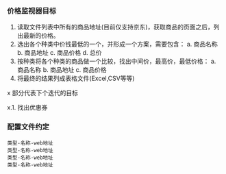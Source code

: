 ### 价格监视器目标

1. 读取文件列表中所有的商品地址(目前仅支持京东)，获取商品的页面之后，列出最新的价格。
2. 选出各个种类中价钱最低的一个，并形成一个方案，需要包含：
    a. 商品名称
    b. 商品地址
    c. 商品价格
    d. 总价
3. 按种类将各个种类的商品做一个比较，找出中间价，最高价，最低价格：
    a. 商品名称
    b. 商品地址
    c. 商品价格
4. 将最终的结果列成表格文件(Excel,CSV等等)

x 部分代表下个迭代的目标

x.1. 找出优惠券

### 配置文件约定

```text
类型-名称-web地址
类型-名称-web地址
类型-名称-web地址
类型-名称-web地址
```